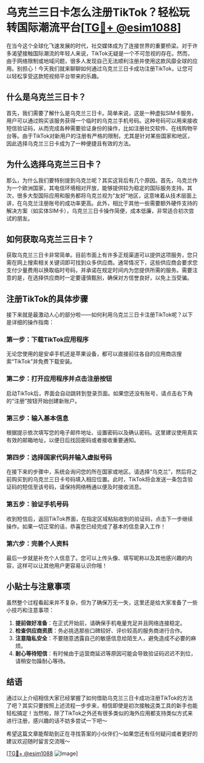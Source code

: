 # 乌克兰三日卡怎么注册TikTok？轻松玩转国际潮流平台[[TG💪+ @esim1088](https://t.me/s/esim1088)]

在当今这个全球化飞速发展的时代，社交媒体成为了连接世界的重要桥梁。对于许多渴望接触国际潮流的年轻人来说，TikTok无疑是一个不可忽视的存在。然而，由于网络限制或地域问题，很多人发现自己无法顺利注册并使用这款风靡全球的应用。别担心！今天我们就来聊聊如何通过乌克兰三日卡成功注册TikTok，让您可以轻松享受这款短视频平台带来的乐趣。

## 什么是乌克兰三日卡？

首先，我们需要了解什么是乌克兰三日卡。简单来说，这是一种虚拟SIM卡服务，用户可以通过购买该服务获得一个临时的乌克兰手机号码。这种号码可以用来接收短信验证码，从而完成各种需要验证身份的操作，比如注册社交软件、在线购物平台等。由于TikTok对新用户的注册有严格的限制，尤其是针对某些国家和地区，因此选择乌克兰三日卡成为了一种便捷且有效的方法。

## 为什么选择乌克兰三日卡？

那么，为什么我们要特别提到乌克兰呢？其实这背后有几个原因。首先，乌克兰作为一个欧洲国家，其电信环境相对开放，能够提供较为稳定的国际服务支持。其次，很多大型国际应用和服务都将乌克兰视为“友好”地区，这意味着从技术层面上讲，在乌克兰注册账号的成功率更高。此外，相比于其他一些需要额外硬件支持的解决方案（如实体SIM卡），乌克兰三日卡操作简便，成本低廉，非常适合初次尝试的朋友。

## 如何获取乌克兰三日卡？

获取乌克兰三日卡非常简单。目前市面上有许多正规渠道可以提供这项服务，您只需在网上搜索相关关键词即可找到众多供应商。通常情况下，这些供应商会要求您支付少量费用以换取临时号码，并承诺在规定时间内为您提供所需的服务。需要注意的是，在选择供应商时一定要谨慎甄别，确保对方信誉良好，以免上当受骗。

## 注册TikTok的具体步骤

接下来就是最激动人心的部分啦——如何利用乌克兰三日卡注册TikTok呢？以下是详细的操作指南：

### 第一步：下载TikTok应用程序
无论您使用的是安卓手机还是苹果设备，都可以直接前往各自的应用商店搜索“TikTok”并免费下载安装。

### 第二步：打开应用程序并点击注册按钮
启动TikTok后，界面会自动跳转到登录页面。如果您还没有账号，请点击右下角的“注册”按钮开始创建新账户。

### 第三步：输入基本信息
根据提示依次填写您的电子邮件地址、设置密码以及确认密码。这里建议使用真实有效的邮箱地址，以便日后找回密码或者接收重要通知。

### 第四步：选择国家代码并输入虚拟号码
在接下来的步骤中，系统会询问您的所在国家或地区。请选择“乌克兰”，然后将之前购买到的乌克兰三日卡号码填入相应位置。此时，TikTok将会发送一条包含验证码的短信至该号码，请保持网络畅通以便及时接收消息。

### 第五步：验证手机号码
收到短信后，返回TikTok界面，在指定区域粘贴收到的验证码，点击下一步继续操作。如果一切正常的话，恭喜您已经完成了基本的信息录入工作！

### 第六步：完善个人资料
最后一步就是补充个人信息了。您可以上传头像、填写昵称以及其他感兴趣的内容，这样可以让其他用户更容易认识你哦！

## 小贴士与注意事项

虽然整个过程看起来并不复杂，但为了确保万无一失，这里还是给大家准备了一些小技巧和注意事项：

1. **提前做好准备**：在正式开始前，请确保手机电量充足并且网络连接稳定。
2. **检查供应商资质**：务必挑选那些口碑较好、评价较高的服务商进行合作。
3. **注意隐私安全**：不要随意透露自己的敏感信息给陌生人，避免造成不必要的麻烦。
4. **耐心等待短信**：有时候由于运营商延迟等原因可能会导致验证码迟迟不到位，请稍安勿躁耐心等待。

## 结语

通过以上介绍相信大家已经掌握了如何借助乌克兰三日卡成功注册TikTok的方法了吧？其实只要按照上述流程一步步来，相信即使是初次接触这类工具的新手也能轻松搞定！当然啦，除了TikTok之外还有很多类似的海外应用都支持类似方式来进行注册，感兴趣的话不妨多尝试一下吧～

希望这篇文章能帮助到正在寻找答案的小伙伴们～如果您还有任何疑问或者更好的建议欢迎随时留言交流哦～

[[TG💪+ @esim1088](https://t.me/s/esim1088) ![Image](https://i.postimg.cc/4NQfJmqS/Snipaste-2025-05-13-00-14-12.png)]